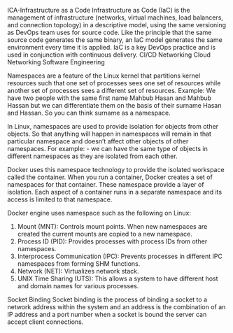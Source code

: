 ICA-Infrastructure as a Code
  Infrastructure as Code (IaC) is the management of infrastructure (networks, virtual machines, load balancers, and connection topology) in a descriptive model, using the same       versioning as DevOps team uses for source code. Like the principle that the same source code generates the same binary, an IaC model generates the same environment every time it   is applied. IaC is a key DevOps practice and is used in conjunction with continuous delivery.
CI/CD
Networking
Cloud Networking
Software Engineering

Namespaces are a feature of the Linux kernel that partitions kernel resources such that one set of processes sees one set of resources while another set of processes sees a different set of resources. 
Example:
We have two people with the same first name Mahbub Hasan and  Mahbub Hassan but we can differentiate them on the basis of their surname Hasan and Hassan. So you can think surname as a namespace.

In Linux, namespaces are used to provide isolation for objects from other objects. So that anything will happen in namespaces will remain in that particular namespace and doesn’t affect other objects of other namespaces. For example: - we can have the same type of objects in different namespaces as they are isolated from each other.

Docker uses this namespace technology to provide the isolated workspace called the container. When you run a container, Docker creates a set of namespaces for that container.
These namespace provide a layer of isolation. Each aspect of a container runs in a separate namespace and its access is limited to that namespace.

Docker engine uses namespace such as the following on Linux:

1.	Mount (MNT): Controls mount points. When new namespaces are created the current mounts are copied to a new namespace.
2.	Process ID (PID): Provides processes with process IDs from other namespaces.
3.	Interprocess Communication (IPC): Prevents processes in different IPC namespaces from forming SHM functions.
4.	Network (NET): Virtualizes network stack.
5.	UNIX Time Sharing (UTS): This allows a system to have different host and domain names for various processes.

Socket Binding
Socket binding is the process of binding a socket to a network address within the system and an address is the combination of an IP address and a port number when a socket is bound the server can accept client connections.
